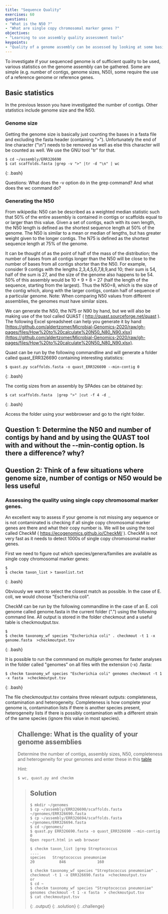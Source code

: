 ```yaml
---
title: "Sequence Quality"
exercises: 60
questions:
- "What is the N50 ?"
- "What are single copy chromosomal marker genes ?"
objectives:
- "Learning to use assembly quality assessment tools"
keypoints:
- "Quality of a genome assembly can be assessed by looking at some basic statistics on the assembly, but also by using an external reference"
---
```


To investigate if your sequenced genome is of sufficient quality to be used, various statistics on the genome assembly can be gathered. Some are simple (e.g. number of contigs, genome sizes, N50), some require the use of a reference genome or reference genes.

## Basic statistics
In the previous lesson you have investigated the number of contigs. Other statistics include genome size and the N50. 

### Genome size

Getting the genome size is basically just counting the bases in a fasta file and excluding the fasta header (containing ">"). Unfortunately the end of line character ("\n") needs to be removed as well as else this character will be counted as well. We use the GNU tool "tr" for that.  

~~~
$ cd ~/assembly/ERR326690
$ cat scaffolds.fasta |grep -v ">" |tr -d "\n" | wc
~~~
{: .bash}

Questions: What does the -v option do in the grep command? And what does the wc command do?

### Generating the N50

From wikipedia:
N50 can be described as a weighted median statistic such that 50% of the entire assembly is contained in contigs or scaffolds equal to or larger than this value. Given a set of contigs, each with its own length, the N50 length is defined as the shortest sequence length at 50% of the genome. The N50 is similar to a mean or median of lengths, but has greater weight given to the longer contigs. The N75 is defined as the shortest sequence length at 75% of the genome.

It can be thought of as the point of half of the mass of the distribution; the number of bases from all contigs longer than the N50 will be close to the number of bases from all contigs shorter than the N50. For example, consider 9 contigs with the lengths 2,3,4,5,6,7,8,9,and 10; their sum is 54, half of the sum is 27, and the size of the genome also happens to be 54. 50% of this assembly would be 10 + 9 + 8 = 27 (half the length of the sequence, starting from the largest). Thus the N50=8, which is the size of the contig which, along with the larger contigs, contain half of sequence of a particular genome. Note: When comparing N50 values from different assemblies, the genomes must have similar sizes.

We can generate the N50, the N75 or N90 by hand, but we will also be making use of the tool called QUAST ( http://quast.sourceforge.net/quast ). The following Excel spreadsheet can help you generate it by hand [https://github.com/aldertzomer/Microbial-Genomics-2020/raw/gh-pages/files/How%20to%20calculate%20N50_N80_N90.xlsx](https://github.com/aldertzomer/Microbial-Genomics-2020/raw/gh-pages/files/How%20to%20calculate%20N50_N80_N90.xlsx).

Quast can be run by the following commandline and will generate a folder called quast_ERR326690 containing interesting statistics:
~~~
$ quast.py scaffolds.fasta -o quast_ERR326690 --min-contig 0
~~~
{: .bash}

The contig sizes from an assembly by SPAdes can be obtained by:
~~~
$ cat scaffolds.fasta  |grep ">" |cut -f 4 -d _
~~~
{: .bash}


Access the folder using your webbrowser and go to the right folder. 


## Question 1: Determine the N50 and number of contigs by hand and by using the QUAST tool with and without the --min-contig option. Is there a difference? why? 

## Question 2: Think of a few situations where genome size, number of contigs or N50 would be less useful


### Assessing the quality using single copy chromosomal marker genes.

An excellent way to assess if your genome is not missing any sequence or is not contaminated is checking if all single copy chromosomal marker genes are there and what their copy number is. We will be using the tool called CheckM ( https://ecogenomics.github.io/CheckM/ ). CheckM is not very fast as it needs to detect 1000s of single copy chromosomal marker genes.

First we need to figure out which species/genera/families are available as single copy chromosomal marker genes:

~~~
$ 
$ checkm taxon_list > taxonlist.txt
~~~
{: .bash}

Obviously we want to select the closest match as possible. In the case of E. coli, we would choose "Escherichia coli". 


CheckM can be run by the following commandline in the case of an E. coli genome called genome.fasta in the current folder (".") using the following command line. All output is stored in the folder checkmout and a useful table is checkmoutput.tsv. 
~~~
$ 
$ checkm taxonomy_wf species "Escherichia coli" . checkmout -t 1 -x genome.fasta  >checkmoutput.tsv
~~~
{: .bash}

It is possible to run the commmand on multiple genomes for faster analyses in the folder called "genomes" on all files with the extension (-x) .fasta:

~~~
$ checkm taxonomy_wf species "Escherichia coli" genomes checkmout -t 1 -x fasta  >checkmoutput.tsv
~~~
{: .bash}

The file checkmoutput.tsv contains three relevant outputs: completeness, contamination and heterogeneity. Completeness is how complete your genome is, contamination lists if there is another species present, heterogeneity lists if there is possibly contamination with a different strain of the same species (ignore this value in most species).

> ## Challenge: What is the quality of your genome assemblies
>
>  Determine the number of contigs, assembly sizes, N50, completeness and heterogeneity for your genomes and enter these in this
> [table](https://docs.google.com/spreadsheets/d/1b8BPKcSUuW2YzgHdMaJN3MEbdgroRJa1dWnf5gkHr9M/edit#gid=0)
>
> Hint:
> ~~~
> $ wc, quast.py and checkm
> ~~~
> 
> 
> > ## Solution
> >
> > 
> > ~~~
> > $ mkdir ~/genomes
> > $ cp ~/assembly/ERR326690/scaffolds.fasta ~/genomes/ERR326690.fasta
> > $ cp ~/assembly/ERR326694/scaffolds.fasta ~/genomes/ERR326694.fasta
> > $ cd ~/genomes/
> > $ quast.py ERR326690.fasta -o quast_ERR326690 --min-contig 0
> > Open report.html in web browser
> >
> > $ checkm taxon_list |grep Streptococcus
> > ....
> > species   Streptococcus pneumoniae                                20           846              160
> > 
> > $ checkm taxonomy_wf species "Streptococcus pneumoniae" . checkmout -t 1 -x ERR326690.fasta  >checkmoutput.tsv
> > or
> > $ cd ~
> > $ checkm taxonomy_wf species "Streptococcus pneumoniae" genomes checkmout -t 1 -x fasta  > checkmoutput.tsv
> > $ cat checkmoutput.tsv
> > ~~~
> > {: .output}
> {: .solution}
{: .challenge}


